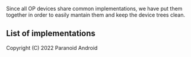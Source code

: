 Since all OP devices share common implementations, we have put them together in order to easily mantain them and keep the device trees clean.

## List of implementations

Copyright (C) 2022 Paranoid Android
